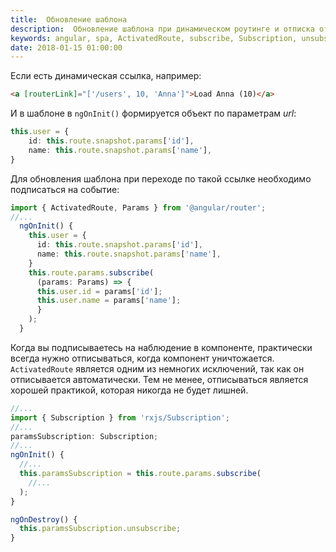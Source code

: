 ```yaml
---
title:  Обновление шаблона
description:  Обновление шаблона при динамическом роутинге и отписка от наблюдения.
keywords: angular, spa, ActivatedRoute, subscribe, Subscription, unsubscribe
date: 2018-01-15 01:00:00
---
```


Если есть динамическая ссылка, например:

```html
<a [routerLink]="['/users', 10, 'Anna']">Load Anna (10)</a>
```

И в шаблоне в `ngOnInit()` формируется объект по параметрам *url*:

```typescript
this.user = {
    id: this.route.snapshot.params['id'],
    name: this.route.snapshot.params['name'],
}
```

Для обновления шаблона при переходе по такой ссылке необходимо подписаться на событие:

```typescript
import { ActivatedRoute, Params } from '@angular/router';
//...
  ngOnInit() {
    this.user = {
      id: this.route.snapshot.params['id'],
      name: this.route.snapshot.params['name'],
    }
    this.route.params.subscribe(
      (params: Params) => {
      this.user.id = params['id'];
      this.user.name = params['name'];
      }
    );
  }
```

Когда вы подписываетесь на наблюдение в компоненте, практически всегда нужно отписываться, когда компонент уничтожается. `ActivatedRoute` является одним из немногих исключений, так как он отписывается автоматически. Тем не менее, отписываться является хорошей практикой, которая никогда не будет лишней.

```typescript
//...
import { Subscription } from 'rxjs/Subscription';
//...
paramsSubscription: Subscription;
//...
ngOnInit() {
  //...
  this.paramsSubscription = this.route.params.subscribe(
    //...
  );
}

ngOnDestroy() {
  this.paramsSubscription.unsubscribe;
}	
```